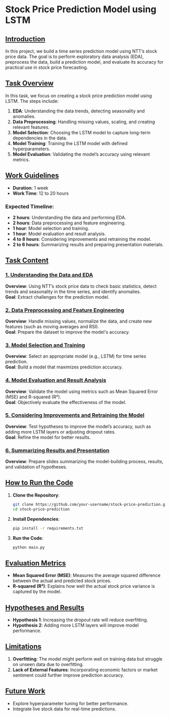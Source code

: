 # Stock Price Prediction Model using LSTM

## [Introduction](#introduction)
In this project, we build a time series prediction model using NTT’s stock price data. The goal is to perform exploratory data analysis (EDA), preprocess the data, build a prediction model, and evaluate its accuracy for practical use in stock price forecasting.

## [Task Overview](#task-overview)
In this task, we focus on creating a stock price prediction model using LSTM. The steps include:
1. **EDA**: Understanding the data trends, detecting seasonality and anomalies.
2. **Data Preprocessing**: Handling missing values, scaling, and creating relevant features.
3. **Model Selection**: Choosing the LSTM model to capture long-term dependencies in the data.
4. **Model Training**: Training the LSTM model with defined hyperparameters.
5. **Model Evaluation**: Validating the model’s accuracy using relevant metrics.

## [Work Guidelines](#work-guidelines)
- **Duration**: 1 week
- **Work Time**: 12 to 20 hours

### Expected Timeline:
- **2 hours**: Understanding the data and performing EDA.
- **2 hours**: Data preprocessing and feature engineering.
- **1 hour**: Model selection and training.
- **1 hour**: Model evaluation and result analysis.
- **4 to 8 hours**: Considering improvements and retraining the model.
- **2 to 6 hours**: Summarizing results and preparing presentation materials.

## [Task Content](#task-content)

### [1. Understanding the Data and EDA](#eda)
**Overview**: Using NTT’s stock price data to check basic statistics, detect trends and seasonality in the time series, and identify anomalies.  
**Goal**: Extract challenges for the prediction model.

### [2. Data Preprocessing and Feature Engineering](#preprocessing)
**Overview**: Handle missing values, normalize the data, and create new features (such as moving averages and RSI).  
**Goal**: Prepare the dataset to improve the model's accuracy.

### [3. Model Selection and Training](#model-selection)
**Overview**: Select an appropriate model (e.g., LSTM) for time series prediction.  
**Goal**: Build a model that maximizes prediction accuracy.

### [4. Model Evaluation and Result Analysis](#evaluation)
**Overview**: Validate the model using metrics such as Mean Squared Error (MSE) and R-squared (R²).  
**Goal**: Objectively evaluate the effectiveness of the model.

### [5. Considering Improvements and Retraining the Model](#improvements)
**Overview**: Test hypotheses to improve the model’s accuracy, such as adding more LSTM layers or adjusting dropout rates.  
**Goal**: Refine the model for better results.

### [6. Summarizing Results and Presentation](#presentation)
**Overview**: Prepare slides summarizing the model-building process, results, and validation of hypotheses.

## [How to Run the Code](#run-the-code)
1. **Clone the Repository**:
    ```bash
    git clone https://github.com/your-username/stock-price-prediction.git
    cd stock-price-prediction
    ```

2. **Install Dependencies**:
    ```bash
    pip install -r requirements.txt
    ```

3. **Run the Code**:
    ```bash
    python main.py
    ```

## [Evaluation Metrics](#evaluation-metrics)
- **Mean Squared Error (MSE)**: Measures the average squared difference between the actual and predicted stock prices.
- **R-squared (R²)**: Explains how well the actual stock price variance is captured by the model.

## [Hypotheses and Results](#hypotheses)
- **Hypothesis 1**: Increasing the dropout rate will reduce overfitting.
- **Hypothesis 2**: Adding more LSTM layers will improve model performance.

## [Limitations](#limitations)
1. **Overfitting**: The model might perform well on training data but struggle on unseen data due to overfitting.
2. **Lack of External Features**: Incorporating economic factors or market sentiment could further improve prediction accuracy.

## [Future Work](#future-work)
- Explore hyperparameter tuning for better performance.
- Integrate live stock data for real-time predictions.
